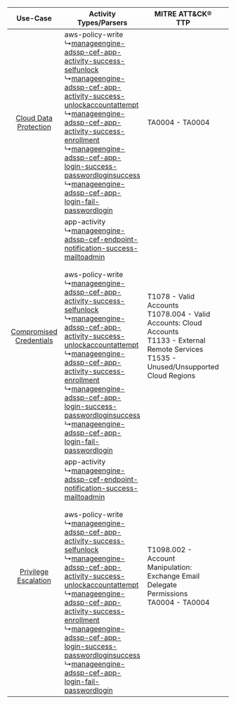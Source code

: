 |    Use-Case    | Activity Types/Parsers    | MITRE ATT&CK® TTP    | Content    |
|:----:| ---- | ---- | ---- |
|   [Cloud Data Protection](../../../UseCases/uc_cloud_data_protection.md)   |  aws-policy-write<br> ↳[manageengine-adssp-cef-app-activity-success-selfunlock](Ps/pC_manageengineadsspcefappactivitysuccessselfunlock.md)<br> ↳[manageengine-adssp-cef-app-activity-success-unlockaccountattempt](Ps/pC_manageengineadsspcefappactivitysuccessunlockaccountattempt.md)<br> ↳[manageengine-adssp-cef-app-activity-success-enrollment](Ps/pC_manageengineadsspcefappactivitysuccessenrollment.md)<br> ↳[manageengine-adssp-cef-app-login-success-passwordloginsuccess](Ps/pC_manageengineadsspcefapploginsuccesspasswordloginsuccess.md)<br> ↳[manageengine-adssp-cef-app-login-fail-passwordlogin](Ps/pC_manageengineadsspcefapploginfailpasswordlogin.md)<br>    | TA0004 - TA0004<br>    | [<ul><li>7 Rules</li></ul><ul><li>2 Models</li></ul>](RM/r_m_manageengine_adssp_Cloud_Data_Protection.md)     |
| [Compromised Credentials](../../../UseCases/uc_compromised_credentials.md) |  app-activity<br> ↳[manageengine-adssp-cef-endpoint-notification-success-mailtoadmin](Ps/pC_manageengineadsspcefendpointnotificationsuccessmailtoadmin.md)<br><br> aws-policy-write<br> ↳[manageengine-adssp-cef-app-activity-success-selfunlock](Ps/pC_manageengineadsspcefappactivitysuccessselfunlock.md)<br> ↳[manageengine-adssp-cef-app-activity-success-unlockaccountattempt](Ps/pC_manageengineadsspcefappactivitysuccessunlockaccountattempt.md)<br> ↳[manageengine-adssp-cef-app-activity-success-enrollment](Ps/pC_manageengineadsspcefappactivitysuccessenrollment.md)<br> ↳[manageengine-adssp-cef-app-login-success-passwordloginsuccess](Ps/pC_manageengineadsspcefapploginsuccesspasswordloginsuccess.md)<br> ↳[manageengine-adssp-cef-app-login-fail-passwordlogin](Ps/pC_manageengineadsspcefapploginfailpasswordlogin.md)<br> | T1078 - Valid Accounts<br>T1078.004 - Valid Accounts: Cloud Accounts<br>T1133 - External Remote Services<br>T1535 - Unused/Unsupported Cloud Regions<br> | [<ul><li>45 Rules</li></ul><ul><li>30 Models</li></ul>](RM/r_m_manageengine_adssp_Compromised_Credentials.md) |
|    [Privilege Escalation](../../../UseCases/uc_privilege_escalation.md)    |  app-activity<br> ↳[manageengine-adssp-cef-endpoint-notification-success-mailtoadmin](Ps/pC_manageengineadsspcefendpointnotificationsuccessmailtoadmin.md)<br><br> aws-policy-write<br> ↳[manageengine-adssp-cef-app-activity-success-selfunlock](Ps/pC_manageengineadsspcefappactivitysuccessselfunlock.md)<br> ↳[manageengine-adssp-cef-app-activity-success-unlockaccountattempt](Ps/pC_manageengineadsspcefappactivitysuccessunlockaccountattempt.md)<br> ↳[manageengine-adssp-cef-app-activity-success-enrollment](Ps/pC_manageengineadsspcefappactivitysuccessenrollment.md)<br> ↳[manageengine-adssp-cef-app-login-success-passwordloginsuccess](Ps/pC_manageengineadsspcefapploginsuccesspasswordloginsuccess.md)<br> ↳[manageengine-adssp-cef-app-login-fail-passwordlogin](Ps/pC_manageengineadsspcefapploginfailpasswordlogin.md)<br> | T1098.002 - Account Manipulation: Exchange Email Delegate Permissions<br>TA0004 - TA0004<br>    | [<ul><li>5 Rules</li></ul><ul><li>2 Models</li></ul>](RM/r_m_manageengine_adssp_Privilege_Escalation.md)      |